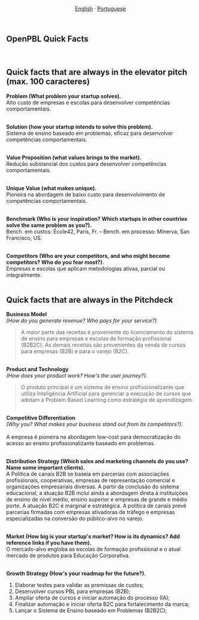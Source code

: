 
<p align="center">    
    <a href="#english">English</a>
    ·
    <a href="#portuguese">Portuguese</a>
</p>

<!--

<a name="english"></a>
<br>

## ABOUT OPEN-PBL

A 




<br>
<p align="center">    
    <a href="#english">English</a>
    ·
    <a href="#portuguese">Portuguese</a>
</p>

## <br>
<br><br><br><br><br><br><br><br><br><br><br><br><br><br><br><br><br><br><br><br><br><br><br><br><br>
<br><br><br><br><br><br><br><br><br><br><br><br><br><br><br><br><br><br><br><br><br><br><br><br><br>


<a name="spanish"></a> 
<br>

--> 

<a name="portuguese"></a> 
<br>

## OpenPBL Quick Facts

<br>

## Quick facts that are always in the elevator pitch (max. 100 caracteres)

**Problem (What problem your startup solves).**<br>
Alto custo de empresas e escolas para desenvolver competências comportamentais.<br><br>

**Solution (how your startup intends to solve this problem).**<br>
Sistema de ensino baseado em problemas, eficaz para desenvolver competências comportamentais. <br><br>

**Value Proposition (what values brings to the market).**<br>
Redução substancial dos custos para desenvolver competências comportamentais. <br><br>

**Unique Value (what makes unique).**<br>
Pioneira na abordagem de baixo custo para desenvolvimento de competências comportamentais.<br><br>

**Benchmark (Who is your inspiration? Which startups in other countries solve the same problem as you?).**<br>
Bench. em custos: École42, Paris, Fr. – Bench. em processo: Minerva, San Francisco, US.<br><br>

**Competitors (Who are your competitors, and who might become competitors? Who do you fear most?).**<br>
Empresas e escolas que aplicam metodologias ativas, parcial ou integralmente.<br><br>


## Quick facts that are always in the Pitchdeck

**Business Model**<br>
*(How do you generate revenue? Who pays for your service?).*<br>
>A maior parte das receitas é proveniente do licenciamento do sistema de ensino para empresas e escolas de formação profissional (B2B2C). As demais receitas são provenientes da venda de cursos para empresas (B2B) e para o varejo (B2C).<br><br>
>

**Product and Technology**<br> 
*(How does your product work? How's the user journey?).*<br>
>O produto principal é um sistema de ensino profissionalizante que utiliza Inteligência Artificial para gerenciar a execução de cursos que adotam a Problem Based Learning como estratégia de aprendizagem.<br><br>
>

**Competitive Differentiation**<br> 
*(Why you? What makes your business stand out from its competitors?).*<br><br>
A empresa é pioneira na abordagem low-cost para democratização do acesso ao ensino profissionalizante baseado em problemas.<br><br>


**Distribution Strategy (Which sales and marketing channels do you use? Name some important clients).**<br>
A Política de canais B2B se baseia em parcerias com associações profissionais, cooperativas, empresas de representação comercial e organizações empresariais diversas. A partir da conclusão do sistema educacional, a atuação B2B inclui ainda a abordagem direta à instituições de ensino de nível médio, ensino superior e empresas de grande e médio porte.  A atuação B2C é marginal e estratégica. A politica de canais prevê parcerias firmadas com empresas ativadoras de tráfego e empresas especializadas na conversão do público-alvo no varejo.<br><br>

**Market (How big is your startup's market? How is its dynamics? Add reference links if you have them).**<br>
O mercado-alvo engloba as escolas de formação profissional e o atual mercado de produtos para Educação Corporativa.<br><br>

**Growth Strategy (How's your roadmap for the future?).**<br>
1. Elaborar testes para validar as premissas de custos;
2. Desenvolver cursos PBL para empresas (B2B);
3. Ampliar oferta de cursos e iniciar automação do processo (IA);
4. Finalizar automação e iniciar oferta B2C para fortalecimento da marca; 
5. Lançar o Sistema de Ensino baseado em Problemas (B2B2C);<br><br>


## <br>


